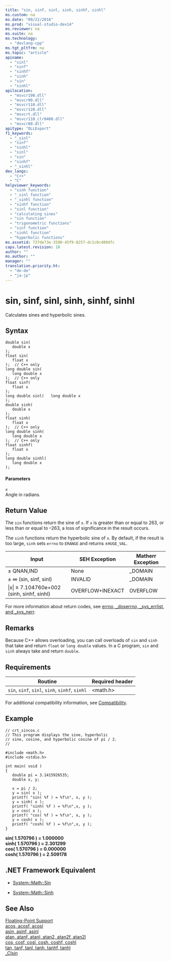 ```yaml
---
title: "sin, sinf, sinl, sinh, sinhf, sinhl"
ms.custom: na
ms.date: "09/22/2016"
ms.prod: "visual-studio-dev14"
ms.reviewer: na
ms.suite: na
ms.technology: 
  - "devlang-cpp"
ms.tgt_pltfrm: na
ms.topic: "article"
apiname: 
  - "sinl"
  - "sinf"
  - "sinhf"
  - "sinh"
  - "sin"
  - "sinhl"
apilocation: 
  - "msvcr100.dll"
  - "msvcr90.dll"
  - "msvcr110.dll"
  - "msvcr120.dll"
  - "msvcrt.dll"
  - "msvcr110_clr0400.dll"
  - "msvcr80.dll"
apitype: "DLLExport"
f1_keywords: 
  - "_sinl"
  - "sinf"
  - "sinhl"
  - "sinl"
  - "sin"
  - "sinhf"
  - "_sinhl"
dev_langs: 
  - "C++"
  - "C"
helpviewer_keywords: 
  - "sinh function"
  - "_sinl function"
  - "_sinhl function"
  - "sinhf function"
  - "sinl function"
  - "calculating sines"
  - "sin function"
  - "trigonometric functions"
  - "sinf function"
  - "sinhl function"
  - "hyperbolic functions"
ms.assetid: 737de73e-3590-45f9-8257-dc1c0c489dfc
caps.latest.revision: 18
author: ""
ms.author: ""
manager: ""
translation.priority.ht: 
  - "de-de"
  - "ja-jp"
---
```

# sin, sinf, sinl, sinh, sinhf, sinhl
Calculates sines and hyperbolic sines.  
  
## Syntax  
  
```  
double sin(  
   double x   
);  
float sin(  
   float x  
);  // C++ only  
long double sin(  
   long double x  
);  // C++ only  
float sinf(  
   float x   
);  
long double sinl(   long double x  
);  
double sinh(  
   double x   
);  
float sinh(  
   float x   
);  // C++ only  
long double sinh(  
   long double x  
);  // C++ only  
float sinhf(  
   float x  
);  
long double sinhl(  
   long double x  
);  
```  
  
#### Parameters  
 `x`  
 Angle in radians.  
  
## Return Value  
 The `sin` functions return the sine of `x`. If `x` is greater than or equal to 263, or less than or equal to –263, a loss of significance in the result occurs.  
  
 The `sinh` functions return the hyperbolic sine of `x`. By default, if the result is too large, `sinh` sets `errno` to `ERANGE` and returns ±`HUGE_VAL`.  
  
|Input|SEH Exception|Matherr Exception|  
|-----------|-------------------|-----------------------|  
|± QNAN,IND|None|_DOMAIN|  
|± ∞ (sin, sinf, sinl)|INVALID|_DOMAIN|  
|&#124;x&#124; ≥ 7.104760e+002 (sinh, sinhf, sinhl)|OVERFLOW+INEXACT|OVERFLOW|  
  
 For more information about return codes, see [errno, _doserrno, _sys_errlist, and _sys_nerr](../vs140/errno--_doserrno--_sys_errlist--and-_sys_nerr.md).  
  
## Remarks  
 Because C++ allows overloading, you can call overloads of `sin` and `sinh` that take and return `float` or `long double` values. In a C program, `sin` and `sinh` always take and return `double`.  
  
## Requirements  
  
|Routine|Required header|  
|-------------|---------------------|  
|`sin`, `sinf`, `sinl`, `sinh`, `sinhf`, `sinhl`|<math.h>|  
  
 For additional compatibility information, see [Compatibility](../vs140/compatibility.md).  
  
## Example  
  
```  
// crt_sincos.c  
// This program displays the sine, hyperbolic  
// sine, cosine, and hyperbolic cosine of pi / 2.  
//  
  
#include <math.h>  
#include <stdio.h>  
  
int main( void )  
{  
   double pi = 3.1415926535;  
   double x, y;  
  
   x = pi / 2;  
   y = sin( x );  
   printf( "sin( %f ) = %f\n", x, y );  
   y = sinh( x );  
   printf( "sinh( %f ) = %f\n",x, y );  
   y = cos( x );  
   printf( "cos( %f ) = %f\n", x, y );  
   y = cosh( x );  
   printf( "cosh( %f ) = %f\n",x, y );  
}  
```  
  
 **sin( 1.570796 ) = 1.000000**  
**sinh( 1.570796 ) = 2.301299**  
**cos( 1.570796 ) = 0.000000**  
**cosh( 1.570796 ) = 2.509178**   
## .NET Framework Equivalent  
  
-   [System::Math::Sin](https://msdn.microsoft.com/en-us/library/system.math.sin.aspx)  
  
-   [System::Math::Sinh](https://msdn.microsoft.com/en-us/library/system.math.sinh.aspx)  
  
## See Also  
 [Floating-Point Support](../vs140/floating-point-support.md)   
 [acos, acosf, acosl](../vs140/acos--acosf--acosl.md)   
 [asin, asinf, asinl](../vs140/asin--asinf--asinl.md)   
 [atan, atanf, atanl, atan2, atan2f, atan2l](../vs140/atan--atanf--atanl--atan2--atan2f--atan2l.md)   
 [cos, cosf, cosl, cosh, coshf, coshl](../vs140/cos--cosf--cosl--cosh--coshf--coshl.md)   
 [tan, tanf, tanl, tanh, tanhf, tanhl](../vs140/tan--tanf--tanl--tanh--tanhf--tanhl.md)   
 [_CIsin](../vs140/_cisin.md)